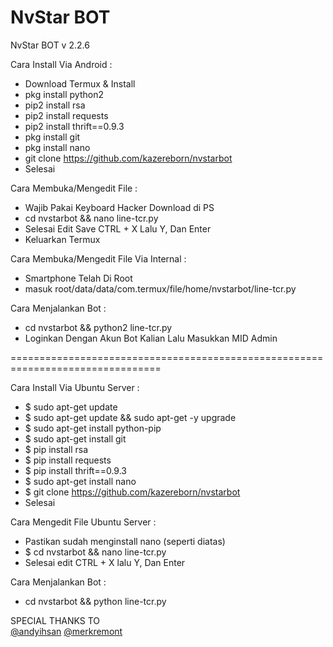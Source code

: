 # NvStar BOT

NvStar BOT v 2.2.6

Cara Install Via Android :
- Download Termux & Install<br>
- pkg install python2<br>
- pip2 install rsa<br>
- pip2 install requests<br>
- pip2 install thrift==0.9.3<br>
- pkg install git<br>
- pkg install nano<br>
- git clone https://github.com/kazereborn/nvstarbot<br>
- Selesai

Cara Membuka/Mengedit File :
- Wajib Pakai Keyboard Hacker Download di PS<br>
- cd nvstarbot && nano line-tcr.py<br>
- Selesai Edit Save CTRL + X Lalu Y, Dan Enter<br>
- Keluarkan Termux<br>

Cara Membuka/Mengedit File Via Internal :
- Smartphone Telah Di Root<br>
- masuk root/data/data/com.termux/file/home/nvstarbot/line-tcr.py<br>

Cara Menjalankan Bot :
- cd nvstarbot && python2 line-tcr.py<br>
- Loginkan Dengan Akun Bot Kalian Lalu Masukkan MID Admin

================================================================================

Cara Install Via Ubuntu Server :
- $ sudo apt-get update<br>
- $ sudo apt-get update && sudo apt-get -y upgrade<br>
- $ sudo apt-get install python-pip<br>
- $ sudo apt-get install git<br>
- $ pip install rsa<br>
- $ pip install requests<br>
- $ pip install thrift==0.9.3<br>
- $ sudo apt-get install nano<br>
- $ git clone https://github.com/kazereborn/nvstarbot<br>
- Selesai

Cara Mengedit File Ubuntu Server :
- Pastikan sudah menginstall nano (seperti diatas)<br>
- $ cd nvstarbot && nano line-tcr.py<br>
- Selesai edit CTRL + X lalu Y, Dan Enter

Cara Menjalankan Bot :
- cd nvstarbot && python line-tcr.py<br>


SPECIAL THANKS TO<br>
[@andyihsan](https://github.com/andyihsan)
[@merkremont](https://github.com/merkremont)
